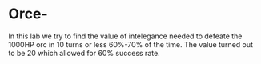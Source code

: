 # Orce-
In this lab we try to find the value of intelegance needed to defeate the 1000HP orc in 10 turns or less 60%-70% of the time. The value turned out to be 20 which allowed for 60% success rate.
